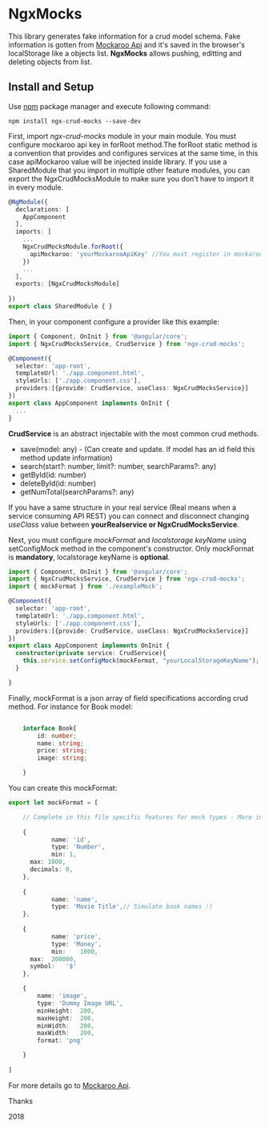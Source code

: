 # NgxMocks

This library generates fake information for a crud model schema. Fake information is gotten from [Mockaroo Api](https://www.mockaroo.com/api/docs) and it's saved in the browser's localStorage like a objects list. **NgxMocks** allows pushing, editting and deleting objects from list.


## Install and Setup

Use [npm](https://www.npmjs.com/search?q=ng2-typeahead) package manager and execute following command:

`npm install ngx-crud-mocks --save-dev`

First, import *ngx-crud-mocks* module in your main module. You must configure mockaroo api key in forRoot method.The forRoot static method is a convention that provides and configures services at the same time, in this case apiMockaroo value will be injected inside library. If you use a SharedModule that you import in multiple other feature modules, you can export the NgxCrudMocksModule to make sure you don't have to import it in every module.

```typescript
@NgModule({
  declarations: [
    AppComponent
  ],
  imports: [
    ...
    NgxCrudMocksModule.forRoot({
      apiMockaroo: 'yourMockarooApiKey' //You must register in mockaroo and get it Api Key.
    })
    ...
  ],
  exports: [NgxCrudMocksModule]
 
})
export class SharedModule { }
```

Then, in your component configure a provider like this example:

```typescript
import { Component, OnInit } from '@angular/core';
import { NgxCrudMocksService, CrudService } from 'ngx-crud-mocks';

@Component({
  selector: 'app-root',
  templateUrl: './app.component.html',
  styleUrls: ['./app.component.css'],
  providers:[{provide: CrudService, useClass: NgxCrudMocksService}]
})
export class AppComponent implements OnInit {
  ...
}  
```

**CrudService** is an abstract injectable with the most common crud methods.
* save(model: any) - (Can create and update. If model has an id field this method update information)
* search(start?: number, limit?: number, searchParams?: any)
* getById(id: number)
* deleteById(id: number)
* getNumTotal(searchParams?: any)

If you have a same structure in your real service (Real means when a service consuming API REST) you can connect and disconnect changing *useClass* value between **yourRealservice or NgxCrudMocksService**.


Next, you must configure *mockFormat* and *localstorage keyName* using setConfigMock method in the component's constructor. Only mockFormat is **mandatory**, localstorage keyName is **optional**.



```typescript
import { Component, OnInit } from '@angular/core';
import { NgxCrudMocksService, CrudService } from 'ngx-crud-mocks';
import { mockFormat } from './exampleMock';

@Component({
  selector: 'app-root',
  templateUrl: './app.component.html',
  styleUrls: ['./app.component.css'],
  providers:[{provide: CrudService, useClass: NgxCrudMocksService}]
})
export class AppComponent implements OnInit {
  constructor(private service: CrudService){
    this.service.setConfigMock(mockFormat, "yourLocalStorageKeyName");
  }

}  
```

Finally, mockFormat is a json array of field specifications according crud method. For instance for Book model:
```typescript

    interface Book{
        id: number;
        name: string;
        price: string;
        image: string;

    }

```

You can create this mockFormat:

```typescript
export let mockFormat = [

	// Complete in this file specific features for mock types - More information in https://www.mockaroo.com/api/docs
 
	{
			name: 'id',
			type: 'Number',
			min: 1,
      max: 1000,
      decimals: 0,
	},
 
	{
			name: 'name',
			type: 'Movie Title',// Simulate book names :)
	},
 
	{
			name: 'price',
			type: 'Money',
			min:	1000,
      max:	200000,
      symbol:	'$'
	},

	{
		name: 'image',
		type: 'Dummy Image URL',
		minHeight:	200,
		maxHeight:	200,
		minWidth:	200,
		maxWidth:	200,
		format: 'png'

	}
 
]

```
For more details go to [Mockaroo Api](https://www.mockaroo.com/api/docs). 


Thanks

2018
